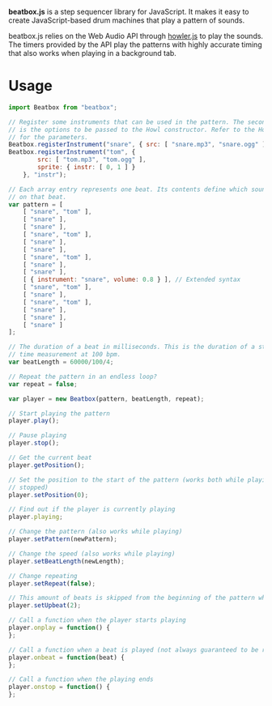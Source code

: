 __beatbox.js__ is a step sequencer library for JavaScript. It makes it easy to
create JavaScript-based drum machines that play a pattern of sounds.

beatbox.js relies on the Web Audio API through
[howler.js](https://github.com/goldfire/howler.js) to play the sounds. The
timers provided by the API play the patterns with highly accurate timing that
also works when playing in a background tab.


Usage
=====

```javascript
import Beatbox from "beatbox";

// Register some instruments that can be used in the pattern. The second parameter
// is the options to be passed to the Howl constructor. Refer to the Howler doc
// for the parameters.
Beatbox.registerInstrument("snare", { src: [ "snare.mp3", "snare.ogg" ] });
Beatbox.registerInstrument("tom", {
        src: [ "tom.mp3", "tom.ogg" ],
        sprite: { instr: [ 0, 1 ] }
    }, "instr");

// Each array entry represents one beat. Its contents define which sounds are played
// on that beat.
var pattern = [
	[ "snare", "tom" ],
	[ "snare" ],
	[ "snare" ],
	[ "snare", "tom" ],
	[ "snare" ],
	[ "snare" ],
	[ "snare", "tom" ],
	[ "snare" ],
	[ "snare" ],
	[ { instrument: "snare", volume: 0.8 } ], // Extended syntax
	[ "snare", "tom" ],
	[ "snare" ],
	[ "snare", "tom" ],
	[ "snare" ],
	[ "snare" ],
	[ "snare" ]
];

// The duration of a beat in milliseconds. This is the duration of a stroke in 4/4
// time measurement at 100 bpm.
var beatLength = 60000/100/4;

// Repeat the pattern in an endless loop?
var repeat = false;

var player = new Beatbox(pattern, beatLength, repeat);

// Start playing the pattern
player.play();

// Pause playing
player.stop();

// Get the current beat
player.getPosition();

// Set the position to the start of the pattern (works both while playing and when
// stopped)
player.setPosition(0);

// Find out if the player is currently playing
player.playing;

// Change the pattern (also works while playing)
player.setPattern(newPattern);

// Change the speed (also works while playing)
player.setBeatLength(newLength);

// Change repeating
player.setRepeat(false);

// This amount of beats is skipped from the beginning of the pattern when repeating
player.setUpbeat(2);

// Call a function when the player starts playing
player.onplay = function() {
};

// Call a function when a beat is played (not always guaranteed to be run for each beat)
player.onbeat = function(beat) {
};

// Call a function when the playing ends
player.onstop = function() {
};
```